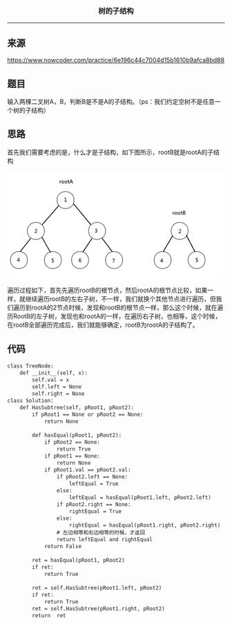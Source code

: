 ### <center>树的子结构
***
## 来源

https://www.nowcoder.com/practice/6e196c44c7004d15b1610b9afca8bd88

## 题目

输入两棵二叉树A，B，判断B是不是A的子结构。（ps：我们约定空树不是任意一个树的子结构）

## 思路

首先我们需要考虑的是，什么才是子结构，如下图所示，rootB就是rootA的子结构

![image-20200529153030088](images/image-20200529153030088.png)

遍历过程如下，首先先遍历rootB的根节点，然后rootA的根节点比较，如果一样，就继续遍历rootB的左右子树，不一样，我们就换个其他节点进行遍历，但我们遍历到rootA的2节点时候，发现和rootB的根节点一样，那么这个时候，就在遍历RootB的左子树，发现也和rootA的一样，在遍历右子树，也相等，这个时候，在rootB全部遍历完成后，我们就能够确定，rootB为rootA的子结构了。

## 代码

```
class TreeNode:
    def __init__(self, x):
        self.val = x
        self.left = None
        self.right = None
class Solution:
    def HasSubtree(self, pRoot1, pRoot2):
        if pRoot1 == None or pRoot2 == None:
            return None

        def hasEqual(pRoot1, pRoot2):
            if pRoot2 == None:
                return True
            if pRoot1 == None:
                return None
            if pRoot1.val == pRoot2.val:
                if pRoot2.left == None:
                    leftEqual = True
                else:
                    leftEqual = hasEqual(pRoot1.left, pRoot2.left)
                if pRoot2.right == None:
                    rightEqual = True
                else:
                    rightEqual = hasEqual(pRoot1.right, pRoot2.right)
                # 左边相等和右边相等的时候，才返回
                return leftEqual and rightEqual
            return False

        ret = hasEqual(pRoot1, pRoot2)
        if ret:
            return True

        ret = self.HasSubtree(pRoot1.left, pRoot2)
        if ret:
            return True
        ret = self.HasSubtree(pRoot1.right, pRoot2)
        return  ret
```

